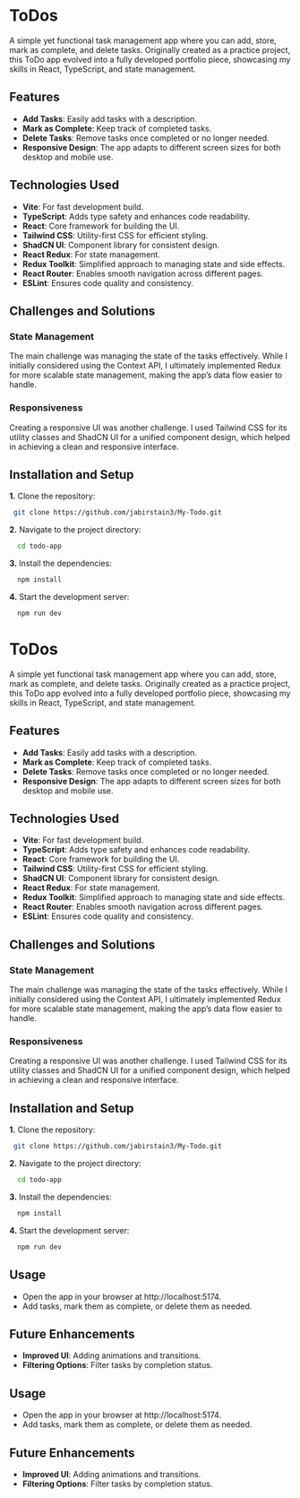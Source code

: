 # ToDos

A simple yet functional task management app where you can add, store, mark as complete, and delete tasks. Originally created as a practice project, this ToDo app evolved into a fully developed portfolio piece, showcasing my skills in React, TypeScript, and state management.

## Features

- **Add Tasks**: Easily add tasks with a description.
- **Mark as Complete**: Keep track of completed tasks.
- **Delete Tasks**: Remove tasks once completed or no longer needed.
- **Responsive Design**: The app adapts to different screen sizes for both desktop and mobile use.

## Technologies Used

- **Vite**: For fast development build.
- **TypeScript**: Adds type safety and enhances code readability.
- **React**: Core framework for building the UI.
- **Tailwind CSS**: Utility-first CSS for efficient styling.
- **ShadCN UI**: Component library for consistent design.
- **React Redux**: For state management.
- **Redux Toolkit**: Simplified approach to managing state and side effects.
- **React Router**: Enables smooth navigation across different pages.
- **ESLint**: Ensures code quality and consistency.

## Challenges and Solutions

### State Management
The main challenge was managing the state of the tasks effectively. While I initially considered using the Context API, I ultimately implemented Redux for more scalable state management, making the app’s data flow easier to handle.

### Responsiveness
Creating a responsive UI was another challenge. I used Tailwind CSS for its utility classes and ShadCN UI for a unified component design, which helped in achieving a clean and responsive interface.

## Installation and Setup

**1.** Clone the repository:
   ```bash
    git clone https://github.com/jabirstain3/My-Todo.git
   ```

**2.** Navigate to the project directory:
  ```bash
    cd todo-app
  ```
**3.** Install the dependencies:
  ```bash
    npm install
  ```
**4.** Start the development server:
  ```bash
    npm run dev
  ```
# ToDos

A simple yet functional task management app where you can add, store, mark as complete, and delete tasks. Originally created as a practice project, this ToDo app evolved into a fully developed portfolio piece, showcasing my skills in React, TypeScript, and state management.

## Features

- **Add Tasks**: Easily add tasks with a description.
- **Mark as Complete**: Keep track of completed tasks.
- **Delete Tasks**: Remove tasks once completed or no longer needed.
- **Responsive Design**: The app adapts to different screen sizes for both desktop and mobile use.

## Technologies Used

- **Vite**: For fast development build.
- **TypeScript**: Adds type safety and enhances code readability.
- **React**: Core framework for building the UI.
- **Tailwind CSS**: Utility-first CSS for efficient styling.
- **ShadCN UI**: Component library for consistent design.
- **React Redux**: For state management.
- **Redux Toolkit**: Simplified approach to managing state and side effects.
- **React Router**: Enables smooth navigation across different pages.
- **ESLint**: Ensures code quality and consistency.

## Challenges and Solutions

### State Management
The main challenge was managing the state of the tasks effectively. While I initially considered using the Context API, I ultimately implemented Redux for more scalable state management, making the app’s data flow easier to handle.

### Responsiveness
Creating a responsive UI was another challenge. I used Tailwind CSS for its utility classes and ShadCN UI for a unified component design, which helped in achieving a clean and responsive interface.

## Installation and Setup

**1.** Clone the repository:
   ```bash
    git clone https://github.com/jabirstain3/My-Todo.git
   ```

**2.** Navigate to the project directory:
  ```bash
    cd todo-app
  ```
**3.** Install the dependencies:
  ```bash
    npm install
  ```
**4.** Start the development server:
  ```bash
    npm run dev
  ```

## Usage
- Open the app in your browser at http://localhost:5174.
- Add tasks, mark them as complete, or delete them as needed.

## Future Enhancements
- **Improved UI**: Adding animations and transitions.
- **Filtering Options**: Filter tasks by completion status.
## Usage
- Open the app in your browser at http://localhost:5174.
- Add tasks, mark them as complete, or delete them as needed.

## Future Enhancements
- **Improved UI**: Adding animations and transitions.
- **Filtering Options**: Filter tasks by completion status.